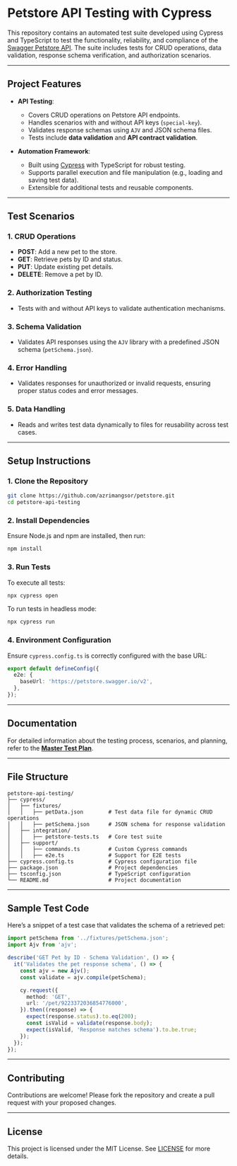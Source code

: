 # **Petstore API Testing with Cypress**

This repository contains an automated test suite developed using Cypress and TypeScript to test the functionality, reliability, and compliance of the [Swagger Petstore API](https://petstore.swagger.io/). The suite includes tests for CRUD operations, data validation, response schema verification, and authorization scenarios.

---

## **Project Features**

- **API Testing**:
  - Covers CRUD operations on Petstore API endpoints.
  - Handles scenarios with and without API keys (`special-key`).
  - Validates response schemas using `AJV` and JSON schema files.
  - Tests include **data validation** and **API contract validation**.

- **Automation Framework**:
  - Built using [Cypress](https://www.cypress.io/) with TypeScript for robust testing.
  - Supports parallel execution and file manipulation (e.g., loading and saving test data).
  - Extensible for additional tests and reusable components.

---

## **Test Scenarios**

### **1. CRUD Operations**
- **POST**: Add a new pet to the store.
- **GET**: Retrieve pets by ID and status.
- **PUT**: Update existing pet details.
- **DELETE**: Remove a pet by ID.

### **2. Authorization Testing**
- Tests with and without API keys to validate authentication mechanisms.

### **3. Schema Validation**
- Validates API responses using the `AJV` library with a predefined JSON schema (`petSchema.json`).

### **4. Error Handling**
- Validates responses for unauthorized or invalid requests, ensuring proper status codes and error messages.

### **5. Data Handling**
- Reads and writes test data dynamically to files for reusability across test cases.

---

## **Setup Instructions**

### **1. Clone the Repository**
```bash
git clone https://github.com/azrimangsor/petstore.git
cd petstore-api-testing
```

### **2. Install Dependencies**
Ensure Node.js and npm are installed, then run:
```bash
npm install
```

### **3. Run Tests**
To execute all tests:
```bash
npx cypress open
```

To run tests in headless mode:
```bash
npx cypress run
```

### **4. Environment Configuration**
Ensure `cypress.config.ts` is correctly configured with the base URL:
```typescript
export default defineConfig({
  e2e: {
    baseUrl: 'https://petstore.swagger.io/v2',
  },
});
```

---

## **Documentation**

For detailed information about the testing process, scenarios, and planning, refer to the **[Master Test Plan](./Petstore_Test_Plan.docx)**.

---

## **File Structure**

```
petstore-api-testing/
├── cypress/
│   ├── fixtures/
│   │   ├── petData.json        # Test data file for dynamic CRUD operations
│   │   ├── petSchema.json      # JSON schema for response validation
│   ├── integration/
│   │   ├── petstore-tests.ts   # Core test suite
│   ├── support/
│   │   ├── commands.ts         # Custom Cypress commands
│   │   ├── e2e.ts              # Support for E2E tests
├── cypress.config.ts           # Cypress configuration file
├── package.json                # Project dependencies
├── tsconfig.json               # TypeScript configuration
└── README.md                   # Project documentation
```

---

## **Sample Test Code**

Here’s a snippet of a test case that validates the schema of a retrieved pet:

```typescript
import petSchema from '../fixtures/petSchema.json';
import Ajv from 'ajv';

describe('GET Pet by ID - Schema Validation', () => {
  it('Validates the pet response schema', () => {
    const ajv = new Ajv();
    const validate = ajv.compile(petSchema);

    cy.request({
      method: 'GET',
      url: '/pet/9223372036854776000',
    }).then((response) => {
      expect(response.status).to.eq(200);
      const isValid = validate(response.body);
      expect(isValid, 'Response matches schema').to.be.true;
    });
  });
});
```

---

## **Contributing**

Contributions are welcome! Please fork the repository and create a pull request with your proposed changes.

---

## **License**

This project is licensed under the MIT License. See [LICENSE](LICENSE) for more details.